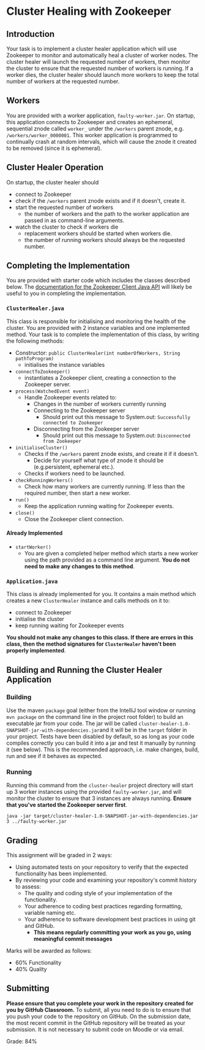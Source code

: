 # Cluster Healing with Zookeeper

## Introduction
Your task is to implement a cluster healer application which will use Zookeeper to monitor and automatically heal a 
cluster of
 worker nodes. The cluster healer will launch the requested number of workers, then monitor the cluster to ensure 
that the
  requested number of workers is running. If a worker dies, the cluster healer should launch more workers to keep the
   total number of workers at the requested number.

## Workers
You are provided with a worker application, `faulty-worker.jar`. On startup, this application connects to Zookeeper 
and creates an ephemeral, sequential znode called `worker_` under the `/workers` parent znode, e.g. 
`/workers/worker_0000001`. This worker application is programmed to continually crash at random intervals, which 
will cause the znode it created to be removed (since it is ephemeral).

## Cluster Healer Operation
On startup, the cluster healer should 
- connect to Zookeeper
- check if the `/workers` parent znode exists and if it doesn't, create it.
- start the requested number of workers
    - the number of workers and the path to the worker application are passed in as command-line arguments.
- watch the cluster to check if workers die
    - replacement workers should be started when workers die. 
    - the number of running workers should always be the requested number.
  

## Completing the Implementation
You are provided with starter code which includes the classes described below. The [documentation for the Zookeeper Client Java API](https://zookeeper.apache.org/doc/r3.6.1/apidocs/zookeeper-server/org/apache/zookeeper/ZooKeeper.html) will likely be useful to you in completing the implementation.

### `ClusterHealer.java`
This class is responsible for initialising and monitoring the health of the cluster. You are provided with 2 
instance variables and one 
implemented method. Your task is to complete the implementation of this class, by writing the following methods:

- Constructor: `public ClusterHealer(int numberOfWorkers, String pathToProgram)`
  - initialises the instance variables
- `connectToZookeeper()`
    - instantiates a Zookeeper client, creating a connection to the Zookeeper server.
- `process(WatchedEvent event)`
    - Handle Zookeeper events related to: 
        - Changes in the number of workers currently running 
        - Connecting to the Zookeeper server
            - Should print out this message to System.out: `Successfully connected to Zookeeper`
        - Disconnecting from the Zookeeper server
            - Should print out this message to System.out: `Disconnected from Zookeeper`
- `initialiseCluster()`
    - Checks if the `/workers` parent znode exists, and create it if it doesn't. 
        - Decide for yourself what type of znode it should be (e.g.persistent, ephemeral etc.).
     - Checks if workers need to be launched.
- `checkRunningWorkers()`
    - Check how many workers are currently running. If less than the required number, then start a new worker.
- `run()`
    - Keep the application running waiting for Zookeeper events.
- `close()` 
    - Close the Zookeeper client connection.
         
#### Already Implemented
- `startWorker()`
    - You are given a completed helper method which starts a new worker using the path provided as a command line argument. **You do not need to make any changes to this method**.
    
### `Application.java`
This class is already implemented for you. It contains a main method which creates a new `ClusterHealer` instance and calls methods on it to:
- connect to Zookeeper
- initialise the cluster
- keep running waiting for Zookeeper events

**You should not make any changes to this class. If there are errors in this class, then the method signatures for 
`ClusterHealer` haven't been properly implemented**.   


## Building and Running the Cluster Healer Application
### Building
Use the maven `package` goal (either from the IntelliJ tool window or running `mvn package` on the command line in the 
project root folder) to 
build an executable jar from 
your 
code. 
The jar will be called `cluster-healer-1.0-SNAPSHOT-jar-with-dependencies.jar`and it will be in the `target` folder 
in your project. Tests have been disabled by default, so as long as your code compiles correctly you can build it 
into a jar and test it manually by running it (see below). This is the recommended approach, i.e. make 
changes, build, run and see if it behaves as expected.

### Running
Running this command from the `cluster-healer` project directory will start up 3 worker instances using the provided `faulty-worker.jar`, and will monitor the cluster to ensure that 3 instances are always running. **Ensure that you've started the Zookeeper server first**.
```
java -jar target/cluster-healer-1.0-SNAPSHOT-jar-with-dependencies.jar 3 ../faulty-worker.jar
```

## Grading
This assignment will be graded in 2 ways:
- Using automated tests on your repository to verify that the expected functionality has been implemented.
- By reviewing your code and examining your repository's commit history to assess:
    - The quality and coding style of your implementation of the functionality.
    - Your adherence to coding best practices regarding formatting, variable naming etc.
    - Your adherence to software development best practices in using git and GitHub. 
      - **This means regularly committing your work as you go, using meaningful commit messages**
 
Marks will be awarded as follows:
- 60% Functionality
- 40% Quality 

## Submitting
**Please ensure that you complete your work in the repository created for you by GitHub Classroom.** To submit, all you need to do is to ensure that you push your code to the repository on GitHub. On the submission date, the most recent commit in the GitHub repository will be treated as your submission. It is not necessary to submit code on Moodle or via email. 


Grade: 84%

